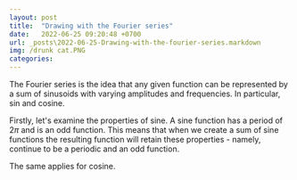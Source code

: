 ```yaml
---
layout: post
title:  "Drawing with the Fourier series"
date:   2022-06-25 09:20:48 +0700
url: _posts\2022-06-25-Drawing-with-the-fourier-series.markdown
img: /drunk cat.PNG
categories:
---
```

The Fourier series is the idea that any given function can be represented by a sum of sinusoids with varying amplitudes and frequencies. In particular,  sin and cosine. 

Firstly, let's examine the properties of sine. A sine function has a period of 2$\pi$ and is an odd function. This means that when we create a sum of sine functions the resulting function will retain these properties - namely, continue to be a periodic and an odd function. 

The same applies for cosine. 

